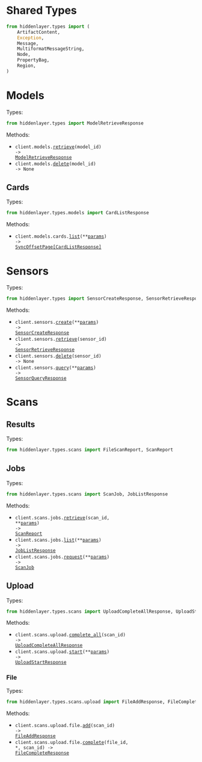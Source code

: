 # Shared Types

```python
from hiddenlayer.types import (
    ArtifactContent,
    Exception,
    Message,
    MultiformatMessageString,
    Node,
    PropertyBag,
    Region,
)
```

# Models

Types:

```python
from hiddenlayer.types import ModelRetrieveResponse
```

Methods:

- <code title="get /api/v2/models/{model_id}">client.models.<a href="./src/hiddenlayer/resources/models/models.py">retrieve</a>(model_id) -> <a href="./src/hiddenlayer/types/model_retrieve_response.py">ModelRetrieveResponse</a></code>
- <code title="delete /api/v2/models/{model_id}">client.models.<a href="./src/hiddenlayer/resources/models/models.py">delete</a>(model_id) -> None</code>

## Cards

Types:

```python
from hiddenlayer.types.models import CardListResponse
```

Methods:

- <code title="get /models/v4/cards">client.models.cards.<a href="./src/hiddenlayer/resources/models/cards.py">list</a>(\*\*<a href="src/hiddenlayer/types/models/card_list_params.py">params</a>) -> <a href="./src/hiddenlayer/types/models/card_list_response.py">SyncOffsetPage[CardListResponse]</a></code>

# Sensors

Types:

```python
from hiddenlayer.types import SensorCreateResponse, SensorRetrieveResponse, SensorQueryResponse
```

Methods:

- <code title="post /api/v2/sensors/create">client.sensors.<a href="./src/hiddenlayer/resources/sensors.py">create</a>(\*\*<a href="src/hiddenlayer/types/sensor_create_params.py">params</a>) -> <a href="./src/hiddenlayer/types/sensor_create_response.py">SensorCreateResponse</a></code>
- <code title="get /api/v2/sensors/{sensor_id}">client.sensors.<a href="./src/hiddenlayer/resources/sensors.py">retrieve</a>(sensor_id) -> <a href="./src/hiddenlayer/types/sensor_retrieve_response.py">SensorRetrieveResponse</a></code>
- <code title="delete /api/v2/sensors/{sensor_id}">client.sensors.<a href="./src/hiddenlayer/resources/sensors.py">delete</a>(sensor_id) -> None</code>
- <code title="post /api/v2/sensors/query">client.sensors.<a href="./src/hiddenlayer/resources/sensors.py">query</a>(\*\*<a href="src/hiddenlayer/types/sensor_query_params.py">params</a>) -> <a href="./src/hiddenlayer/types/sensor_query_response.py">SensorQueryResponse</a></code>

# Scans

## Results

Types:

```python
from hiddenlayer.types.scans import FileScanReport, ScanReport
```

## Jobs

Types:

```python
from hiddenlayer.types.scans import ScanJob, JobListResponse
```

Methods:

- <code title="get /scan/v3/results/{scan_id}">client.scans.jobs.<a href="./src/hiddenlayer/resources/scans/jobs.py">retrieve</a>(scan_id, \*\*<a href="src/hiddenlayer/types/scans/job_retrieve_params.py">params</a>) -> <a href="./src/hiddenlayer/types/scans/scan_report.py">ScanReport</a></code>
- <code title="get /scan/v3/results">client.scans.jobs.<a href="./src/hiddenlayer/resources/scans/jobs.py">list</a>(\*\*<a href="src/hiddenlayer/types/scans/job_list_params.py">params</a>) -> <a href="./src/hiddenlayer/types/scans/job_list_response.py">JobListResponse</a></code>
- <code title="post /scan/v3/jobs">client.scans.jobs.<a href="./src/hiddenlayer/resources/scans/jobs.py">request</a>(\*\*<a href="src/hiddenlayer/types/scans/job_request_params.py">params</a>) -> <a href="./src/hiddenlayer/types/scans/scan_job.py">ScanJob</a></code>

## Upload

Types:

```python
from hiddenlayer.types.scans import UploadCompleteAllResponse, UploadStartResponse
```

Methods:

- <code title="patch /scan/v3/upload/{scan_id}">client.scans.upload.<a href="./src/hiddenlayer/resources/scans/upload/upload.py">complete_all</a>(scan_id) -> <a href="./src/hiddenlayer/types/scans/upload_complete_all_response.py">UploadCompleteAllResponse</a></code>
- <code title="post /scan/v3/upload">client.scans.upload.<a href="./src/hiddenlayer/resources/scans/upload/upload.py">start</a>(\*\*<a href="src/hiddenlayer/types/scans/upload_start_params.py">params</a>) -> <a href="./src/hiddenlayer/types/scans/upload_start_response.py">UploadStartResponse</a></code>

### File

Types:

```python
from hiddenlayer.types.scans.upload import FileAddResponse, FileCompleteResponse
```

Methods:

- <code title="post /scan/v3/upload/{scan_id}/file">client.scans.upload.file.<a href="./src/hiddenlayer/resources/scans/upload/file.py">add</a>(scan_id) -> <a href="./src/hiddenlayer/types/scans/upload/file_add_response.py">FileAddResponse</a></code>
- <code title="patch /scan/v3/upload/{scan_id}/file/{file_id}">client.scans.upload.file.<a href="./src/hiddenlayer/resources/scans/upload/file.py">complete</a>(file_id, \*, scan_id) -> <a href="./src/hiddenlayer/types/scans/upload/file_complete_response.py">FileCompleteResponse</a></code>
